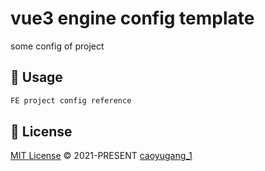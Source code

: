# vue3 engine config template

some config of project

## 🦄 Usage

```javascript
FE project config reference
```

## 📄 License

[MIT License](https://github.com/Talljack/fe-project-config-template/blob/main/LICENSE) © 2021-PRESENT [caoyugang_1](https://github.com/Talljack)
